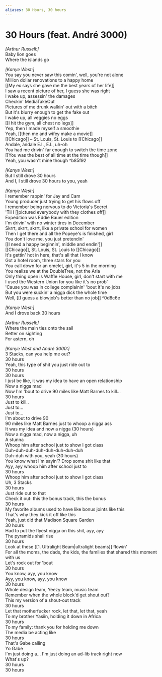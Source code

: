 ```yaml
---
aliases: 30 Hours, 30 hours
---
```


# 30 Hours (feat. André 3000)

_[Arthur Russell:]_  
Baby lion goes  
Where the islands go  

_[Kanye West:]_  
You say you never saw this comin', well, you're not alone  
Million dollar renovations to a happy home  
[[My ex says she gave me the best years of her life]]  
I saw a recent picture of her, I guess she was right  
I wake up, assessin' the damages  
Checkin' MediaTakeOut  
Pictures of me drunk walkin' out with a bitch  
But it's blurry enough to get the fake out  
I wake up, all veggies no eggs  
[[I hit the gym, all chest no legs]]  
Yep, then I made myself a smoothie  
Yeah, [[then me and wifey make a movie]]  
[[Chicago]] – St. Louis, St. Louis to [[Chicago]]  
Ándale, ándale E.I., E.I., uh-oh  
You had me drivin' far enough to switch the time zone  
[[You was the best of all time at the time though]]  
Yeah, you wasn't mine though ^b85f92

_[Kanye West:]_  
But I still drove 30 hours  
And I, I still drove 30 hours to you, yeah  

_[Kanye West:]_  
I remember rappin' for Jay and Cam  
Young producer just trying to get his flows off  
I remember being nervous to do Victoria's Secret  
'Til I [[pictured everybody with they clothes off]]  
Expedition was Eddie Bauer edition  
I'm drivin' with no winter tires in December  
Skrrt, skrrt, skrrt, like a private school for women  
Then I get there and all the Popeye's is finished, girl  
You don't love me, you just pretendin'  
[[I need a happy beginnin', middle and endin']]  
[[Chicago]], St. Louis, St. Louis to [[Chicago]]  
It's gettin' hot in here, that's all that I know  
Got a hotel room, three stars for you  
You call down for an omelet, girl, it's 5 in the morning  
You realize we at the DoubleTree, not the Aria  
Only thing open is Waffle House, girl, don't start with me  
I used the Western Union for you like it's no prob'  
'Cause you was in college complainin' 'bout it's no jobs  
But you were suckin' a nigga dick the whole time  
Well, [[I guess a blowjob's better than no job]] ^0d8c6e

_[Kanye West:]_  
And I drove back 30 hours  

_[Arthur Russell:]_  
Where the main ties onto the sail  
Better on sighting  
For astern, oh  

_[Kanye West and André 3000:]_  
3 Stacks, can you help me out?  
30 hours  
Yeah, this type of shit you just ride out to  
30 hours  
30 hours  
I just be like, it was my idea to have an open relationship  
Now a nigga mad  
Now I'm 'bout to drive 90 miles like Matt Barnes to kill…  
30 hours  
Just to kill..  
Just to…  
Just to…  
I'm about to drive 90  
90 miles like Matt Barnes just to whoop a nigga ass  
It was my idea and now a nigga (30 hours)  
Now a nigga mad, now a nigga, uh  
A stunna  
Whoop him after school just to show I got class  
Duh-duh-duh-duh-duh-duh-duh-duh  
Duh-duh with you, yeah (30 hours)  
You know what I'm sayin'? Drop some shit like that  
Ayy, ayy whoop him after school just to  
30 hours  
Whoop him after school just to show I got class  
Uh, 3 Stacks  
30 hours  
Just ride out to that  
Check it out: this the bonus track, this the bonus  
30 hours  
My favorite albums used to have like bonus joints like this  
That's why they kick it off like this  
Yeah, just did that Madison Square Garden  
30 hours  
Had to put the flyest nigga on this shit, ayy, ayy  
The pyramids shall rise  
30 hours  
Look at these [[1. Ultralight Beam|ultralight beams]] flowin'  
For all the moms, the dads, the kids, the families that shared this moment with us  
Let's rock out for 'bout  
30 hours  
You know, ayy, you know  
Ayy, you know, ayy, you know  
30 hours  
Whole design team, Yeezy team, music team  
Remember when the whole block'd get shout out?  
This my version of a shout-out track  
30 hours  
Let that motherfucker rock, let that, let that, yeah  
To my brother Yasiin, holding it down in Africa  
30 hours  
To my family: thank you for holding me down  
The media be acting like  
30 hours  
That's Gabe calling  
Yo Gabe  
I'm just doing a… I'm just doing an ad-lib track right now  
What's up?  
30 hours  
30 hours
